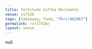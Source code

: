 ```yaml
---
title: Fortitude Coffee Merchants
venue: v17326
tags: [takeaway, food, "fhrs:662867"]
permalink: /v/17326/
layout: venue
---
```

null